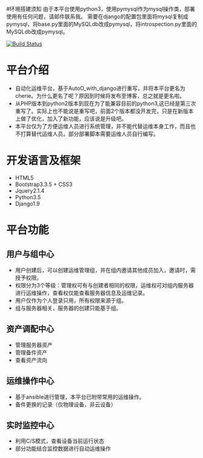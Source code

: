 #环境搭建须知
  由于本平台使用python3，使用pymysql作为mysql操作类，部署使用有任何问题，请邮件联系我。
  需要在django的配置包里面将mysql复制成pymysql，将base.py里面的MySQLdb改成pymysql，将introspection.py里面的MySQLdb改成pymysql。

[![Build Status](http://ops.siner.us:8080/buildStatus/icon?job=production_cherie_deploying)](http://ops.siner.us:8080/job/production_cherie_deploying)

# 平台介绍
  - 自动化运维平台，基于AutoO_with_django进行重写，并将本平台更名为cherie。为什么更名了呢？原因到时候将发布至博客，总之就是更名啦。
  - 从PHP版本到python2版本到现在为了能兼容目前的python3,这已经是第三次重写了。实际上也不能说是重写吧，前面2个版本都没开发完，只是在新版本上做了优化，加入了新功能，应该说是升级吧。
  - 本平台仅为了方便运维人员进行系统管理，并不能代替运维本身工作，而且也不打算替代运维人员。部分部署脚本需要运维人员自行编写。

# 开发语言及框架
  - HTML5
  - Bootstrap3.3.5 + CSS3
  - Jquery2.1.4
  - Python3.5
  - Django1.9

# 平台功能

## 用户与组中心
  - 用户创建后，可以创建运维管理组，并在组内邀请其他成员加入，邀请时，需授予权限。
  - 权限分为3个等级：管理权可有与创建者相同的权限，运维权可对组内服务器进行运维操作，查看权仅能查看服务器信息及运维记录。
  - 用户仅作为个人登录只用，所有权限来源于组。
  - 组与服务器相关，服务器的创建只能基于组。

## 资产调配中心
  - 管理服务器资产
  - 管理备件资产 
  - 查看资产流向

## 运维操作中心
  - 基于ansible进行管理，本平台已附带常用的运维操作。
  - 备件更换的记录（仅物理设备，非云设备）

## 实时监控中心
  - 利用C/S模式，查看设备当前运行状态
  - 部分功能结合监控数据进行自动运维操作
    
